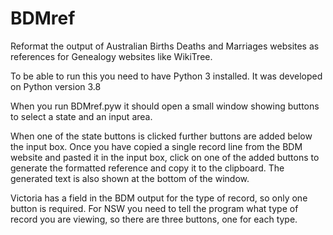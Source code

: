 # BDMref
Reformat the output of Australian Births Deaths and Marriages websites as references for Genealogy websites like WikiTree.

To be able to run this you need to have Python 3 installed. It was developed on Python version 3.8

When you run BDMref.pyw it should open a small window showing buttons to select a state and an input area.

When one of the state buttons is clicked further buttons are added below the input box.
Once you have copied a single record line from the BDM website and pasted it in the input box,
click on one of the added buttons to generate the formatted reference and copy it to the clipboard.
The generated text is also shown at the bottom of the window.

Victoria has a field in the BDM output for the type of record, so only one button is required.
For NSW you need to tell the program what type of record you are viewing, so there are three buttons, one for each type.
